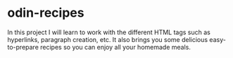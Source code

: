 # odin-recipes 
In this project I will learn to work with the different HTML tags such as hyperlinks, paragraph creation, etc. It also brings you some delicious easy-to-prepare recipes so you can enjoy all your homemade meals.